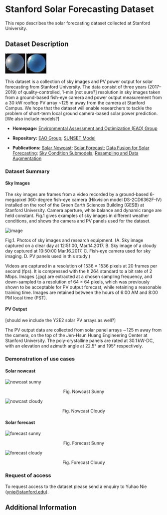 # Stanford Solar Forecasting Dataset

This repo describes the solar forecasting dataset collected at Stanford University. 

## Dataset Description

![sunnygif](/sample%20images/sunny_day_demo.gif)
![cloudygif](/sample%20images/cloudy_day_demo.gif)

This dataset is a collection of sky images and PV power output for solar forecasting from Stanford University. The data consist of three years (2017–2019) of quality-controlled, 1-min [not sure?] resolution in sky images taken from a ground-based fish-eye camera and power output measurement from a 30 kW rooftop PV array ~125 m away from the camera at Stanford Campus. We hope that the dataset will enable researchers to tackle the problem of short-term local ground camera-based solar power prediction. [We also include models?]

- **Homepage:**
[Environmental Assessment and Optimization (EAO) Group]( https://eao.stanford.edu/short-term-solar-forecasting)

- **Repository:**
[EAO Group](https://github.com/Stanford-EAO);
[SUNSET Model](https://github.com/YuchiSun/SUNSET)

- **Publications:**
[Solar Nowcast](https://pubs.rsc.org/en/content/articlehtml/2018/ee/c7ee03420b);
[Solar Forecast](https://www.sciencedirect.com/science/article/pii/S0038092X19306164);
[Data Fusion for Solar Forecasting](https://aip.scitation.org/doi/full/10.1063/1.5122796);
[Sky Condition Submodels](https://aip.scitation.org/doi/full/10.1063/5.0014016);
[Resampling and Data Augmentation](https://www.sciencedirect.com/science/article/pii/S0038092X21004795)

### Dataset Summary

#### Sky Images

The sky images are frames from a video recorded by a ground-based 6-megapixel 360-degree fish-eye camera (Hikvision model DS-2CD6362F-IV) installed on the roof of the Green Earth Sciences Building (GESB) at Stanford University. Camera aperture, white balance and dynamic range are held constant. Fig.1 gives examples of sky images in different weather conditions, and shows the camera and PV panels used for the dataset. 

![image](https://ars.els-cdn.com/content/image/1-s2.0-S0038092X19306164-gr1.jpg)

Fig.1. Photos of sky images and research equipment. 
(A. Sky image captured on a clear day at 12:51:00, Mar.14.2017. 
B. Sky image of a cloudy day captured at 10:50:00 Mar.16.2017. 
C. Fish-eye camera used for sky imaging. 
D. PV panels used in this study.)

Videos are captured in a resolution of 1536 × 1536 pixels at 20 frames per second (fps). It is compressed with the h.264 standard to a bit rate of 2 Mbps. Images (.jpg) are extracted at a chosen sampling frequency, and down-sampled to a resolution of 64 × 64 pixels, which was previously shown to be acceptable for PV output forecast, while retaining a reasonable training time. Images are retained between the hours of 6:00 AM and 8:00 PM local time (PST).

#### PV Output 
[should we include the Y2E2 solar PV arrays as well?]

The PV output data are collected from solar panel arrays ∼125 m away from the camera, on the top of the Jen-Hsun Huang Engineering Center at Stanford University. The poly-crystalline panels are rated at 30.1 kW-DC, with an elevation and azimuth angle at 22.5° and 195° respectively.


### Demonstration of use cases

#### Solar nowcast



![nowcast sunny](https://github.com/yuhao-nie/Stanford-solar-forecasting-dataset/blob/main/sample%20images/sunset_nowcast_sunny_days.gif)
<p align=center>
Fig. Nowcast Sunny
</p>



![nowcast cloudy](https://github.com/yuhao-nie/Stanford-solar-forecasting-dataset/blob/main/sample%20images/sunset_nowcast_cloudy_days.gif)
<p align=center>
Fig. Nowcast Cloudy
</p>



#### Solar forecast



![forecast sunny](https://github.com/yuhao-nie/Stanford-solar-forecasting-dataset/blob/main/sample%20images/sunset_forecast_sunny_days.gif)
<p align=center>
Fig. Forecast Sunny
</p>




![forecast cloudy](https://github.com/yuhao-nie/Stanford-solar-forecasting-dataset/blob/main/sample%20images/sunset_forecast_cloudy_days.gif)
<p align=center>
Fig. Forecast Cloudy
</p>

### Request of access

To request access to the dataset please send a enquiry to Yuhao Nie (ynie@stanford.edu).

## Additional Information


